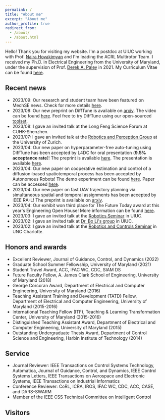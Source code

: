 ```yaml
---
permalink: /
title: "About me"
excerpt: "About me"
author_profile: true
redirect_from: 
  - /about/
  - /about.html
---
```

Hello! Thank you for visiting my website. I'm a postdoc at UIUC working with Prof. [Naira Hovakimyan](https://naira.mechse.illinois.edu/) and I'm leading the ACRL Multirotor Team. I received my Ph.D. in Electrical Engineering from the University of Maryland, under the supervision of Prof. [Derek A. Paley](https://aero.umd.edu/clark/faculty/58/Derek-A-Paley) in 2021. My Curriculum Vitae can be found [here](https://github.com/Sheng-Cheng/Sheng-Cheng.github.io/blob/master/files/CV_Sheng_UIUC.pdf).

Recent news
------

* 2023/09: Our research and student team have been featured on MechSE news. Check for more details [here](https://mechse.illinois.edu/news/stories/up-in-the-air).
* 2023/08: Our new preprint on DiffTune is available on [arxiv](https://arxiv.org/abs/2209.10021). The video can be found [here](https://youtu.be/g42UxcIHUdg). Feel free to try DiffTune using our open-sourced [toolset](https://github.com/Sheng-Cheng/DiffTuneOpenSource). 
* 2023/08: I gave an invited talk at the Long Feng Science Forum at CUHK-Shenzhen.
* 2023/07: I gave an invited talk at the [Robotics and Perception Group](https://rpg.ifi.uzh.ch/) at the University of Zurich.
* 2023/04: Our new paper on hyperparameter-free auto-tuning using DiffTune has been accepted by L4DC for oral presentation (**9.5% acceptance rate**)! The preprint is available [here]([https://youtu.be/i8Lms1cOoyI](https://arxiv.org/abs/2212.03194)). The presentation is available [here](https://www.youtube.com/live/9dk6tRNxUU8?feature=share&t=22479). 
* 2023/04: Our new paper on cooperative estimation and control of a diffusion-based spatiotemporal process has been accepted by Autonomous Robots! The demo experiment can be found [here](https://youtu.be/i8Lms1cOoyI). Paper can be accessed [here](https://link.springer.com/article/10.1007/s10514-023-10105-9).
* 2023/04: Our new paper on fast UAV trajectory planning via simultaneous spatial and temporal assignments has been accepted by IEEE RA-L! The preprint is available on [arxiv](https://arxiv.org/abs/2211.15902).
* 2023/04: Our exhibit won third place for The Future Today award at this year's Engineering Open House! More information can be found [here](https://eohillinois.org/).
* 2023/03: I gave an invited talk at the [Robotics Seminar](https://robotics.illinois.edu/robotics-seminar-series/) in UIUC.
* 2023/02: I gave an invited talk at [Dr. Bo Li's group](https://aisecure.github.io/) in UIUC.
* 2023/02: I gave an invited talk at the [Robotics and Controls Seminar](https://rcs.charlotte.edu/seminar) in UNC Charlotte.
<!--- * 2023/01: Our [GN&C Workshop](https://virtualscitech.aiaa.org/Category/f804d236-1b50-4d7a-b21f-780d9f805aeb) focusing on machine-learning for safety-critical systems in Advanced Air Mobility has been held succesfully at 2023 AIAA SciTech! Many thanks to our colleagues at NASA and GaTech! --->
<!--- * 2023/01: Our L1Quad video has been featured by IEEE Spectrum’s [Video Friday](https://spectrum.ieee.org/video-friday-robots-at-night#:~:text=Quadrotors%20are%20deployed,case%20by%20case.). Thanks, IEEE Spectrum! --->
<!--- * 2022/12: I gave a spotlight talk on DiffTune at the RoboAdapt Workshop at CoRL 2022. The schedule can be found [here](https://sites.google.com/view/roboadapt/schedule?authuser=0). --->
<!--- * 2022/11: A compilation of demos for robust quadrotor flight against uncertainties (L1Quad) is available on [video](https://youtu.be/18-2OqTRJ50). The paper will be submitted soon. --->
<!---* 2022/09: Our new paper on the control of omnidirectional multirotor vehicles has been submitted! The preprint is available on [arxiv](https://arxiv.org/abs/2209.10024). The video can be found [here](https://youtu.be/Ip6MeS7rLhI). --->
<!--- * 2022/05: We recently open-sourced our implementation of L1 adaptive augmentation on a Mambo quadrotor. Here's the [repo](https://github.com/HovakimyanResearch/L1-Mambo)  We will release our C++ implementation soon this summer! --->
<!--- * 2022/01: Our paper on L1 augmentation of geometric tracking control for quadrotors has been presented at ICRA 2022! The paper can be accessed [here](https://ieeexplore.ieee.org/document/9811946). The video for experiments can be found [here](https://youtu.be/25Z7iAkZ5xw). --->



Honors and awards
------
* Excellent Reviewer, Journal of Guidance, Control, and Dynamics (2022)
* Graduate School Summer Fellowship, University of Maryland (2021) <!--- for students delayed by COVID-19. --->
* Student Travel Award, ACC, IFAC WC, CDC, SIAM DS <!--- ACC (2019 2020 2021) CDC (2020) SIAM DS (2021)--->
* Future Faculty Fellow, A. James Clark School of Engineering, University of Maryland (2018)
* George Corcoran Award, Department of Electrical and Computer Engineering, University of Maryland (2016)
* Teaching Assistant Training and Development (TATD) Fellow, Department of Electrical and Computer Engineering, University of Maryland (2015-2016) 
* International Teaching Fellow (ITF), Teaching & Learning Transformation Center, University of Maryland (2015-2016) 
* Distinguished Teaching Assistant Award, Department of Electrical and Computer Engineering, University of Maryland (2015)
* Outstanding Undergraduate Thesis Award, Department of Control Science and Engineering, Harbin Institute of Technology (2014) <!---thesis title: "Design of the GPS/MEMS IMU
Combined Navigation System"--->

Service
------
* Journal Reviewer: IEEE Transactions on Control Systems Technology, Automatica, Journal of Guidance, Control, and Dynamics, IEEE Control Systems Letters, IEEE Transactions on Aerospace and Electronic Systems, IEEE Transactions on Industrial Informatics
* Conference Reviewer: CoRL, ICRA, IROS, IFAC WC, CDC, ACC, CASE, and DARS-SWARM
* Member of the IEEE CSS Technical Committee on Intelligent Control

Visitors
------
<script type="text/javascript" id="clustrmaps" src="//cdn.clustrmaps.com/map_v2.js?d=oXLUS-3Iesx-b_7fwyX7vOsyE4f4gwugR3oIU_mKEf4"></script>
